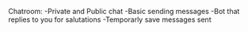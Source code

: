 Chatroom:
-Private and Public chat
-Basic sending messages
-Bot that replies to you for salutations
-Temporarly save messages sent

